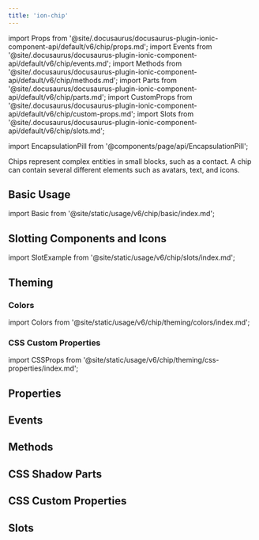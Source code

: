 ```yaml
---
title: 'ion-chip'
---
```


import Props from '@site/.docusaurus/docusaurus-plugin-ionic-component-api/default/v6/chip/props.md';
import Events from '@site/.docusaurus/docusaurus-plugin-ionic-component-api/default/v6/chip/events.md';
import Methods from '@site/.docusaurus/docusaurus-plugin-ionic-component-api/default/v6/chip/methods.md';
import Parts from '@site/.docusaurus/docusaurus-plugin-ionic-component-api/default/v6/chip/parts.md';
import CustomProps from '@site/.docusaurus/docusaurus-plugin-ionic-component-api/default/v6/chip/custom-props.md';
import Slots from '@site/.docusaurus/docusaurus-plugin-ionic-component-api/default/v6/chip/slots.md';

<head>
  <title>ion-chip: Name, Text, Icon and Avatar for Ionic Framework Apps</title>
  <meta
    name="description"
    content="ion-chips represent complex entities in small blocks, such as a contact. A chip can contain several different elements such as names, avatars, text, and icons."
  />
</head>

import EncapsulationPill from '@components/page/api/EncapsulationPill';

<EncapsulationPill type="shadow" />

Chips represent complex entities in small blocks, such as a contact. A chip can contain several different elements such as avatars, text, and icons.

## Basic Usage

import Basic from '@site/static/usage/v6/chip/basic/index.md';

<Basic />

## Slotting Components and Icons

import SlotExample from '@site/static/usage/v6/chip/slots/index.md';

<SlotExample />

## Theming

### Colors

import Colors from '@site/static/usage/v6/chip/theming/colors/index.md';

<Colors />

### CSS Custom Properties

import CSSProps from '@site/static/usage/v6/chip/theming/css-properties/index.md';

<CSSProps />

## Properties

<Props />

## Events

<Events />

## Methods

<Methods />

## CSS Shadow Parts

<Parts />

## CSS Custom Properties

<CustomProps />

## Slots

<Slots />
